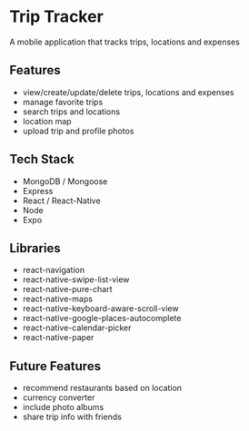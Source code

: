 # Trip Tracker
A mobile application that tracks trips, locations and expenses

## Features
- view/create/update/delete trips, locations and expenses
- manage favorite trips
- search trips and locations
- location map
- upload trip and profile photos

## Tech Stack
- MongoDB / Mongoose
- Express
- React / React-Native
- Node
- Expo

## Libraries
- react-navigation
- react-native-swipe-list-view
- react-native-pure-chart
- react-native-maps
- react-native-keyboard-aware-scroll-view
- react-native-google-places-autocomplete
- react-native-calendar-picker
- react-native-paper

## Future Features
- recommend restaurants based on location
- currency converter
- include photo albums
- share trip info with friends

